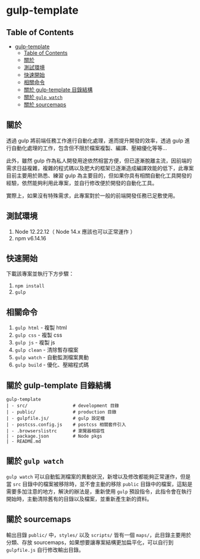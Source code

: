 # gulp-template

## Table of Contents

- [gulp-template](#gulp-template)
  - [Table of Contents](#table-of-contents)
  - [關於 ](#關於-)
  - [測試環境 ](#測試環境-)
  - [快速開始 ](#快速開始-)
  - [相關命令 ](#相關命令-)
  - [關於 gulp-template 目錄結構](#關於-gulp-template-目錄結構)
  - [關於 `gulp watch`](#關於-gulp-watch)
  - [關於 sourcemaps](#關於-sourcemaps)

## 關於 <a name = "about"></a>

透過 gulp 將前端任務工作進行自動化處理，進而提升開發的效率，透過 gulp 進行自動化處理的工作，包含但不限於檔案複製、編譯、壓縮優化等等...

此外，雖然 gulp 作為私人開發用途依然相當方便，但已逐漸脫離主流，因前端的需求日益複雜，複雜的程式碼以及肥大的框架已逐漸造成編譯效能的低下，此專案目前主要用於熟悉、練習 gulp 為主要目的，但如果你具有相關自動化工具開發的經驗，依然能夠利用此專案，並自行修改便於開發的自動化工具。

實際上，如果沒有特殊需求，此專案對於一般的前端開發任務已足敷使用。

## 測試環境 <a name = "test_enviroment"></a>

1. Node 12.22.12（ Node 14.x 應該也可以正常運作 ）
2. npm v6.14.16

## 快速開始 <a name = "quick_start"></a>

下載該專案並執行下方步驟：

1. `npm install`
2. `gulp`


## 相關命令 <a name = "usage"></a>

1. `gulp html` - 複製 html
2. `gulp css` - 複製 css
3. `gulp js` - 複製 js
4. `gulp clean` - 清除暫存檔案
5. `gulp watch` - 自動監測檔案異動
6. `gulp build` - 優化、壓縮程式碼

## 關於 gulp-template 目錄結構

```
gulp-template
| - src/                 # development 目錄
| - public/              # production 目錄
| - gulpfile.js/         # gulp 設定檔
| - postcss.config.js    # postcss 相關套件引入
| - .browserslistrc      # 瀏覽器相容性
| - package.json         # Node pkgs
| - README.md
```

## 關於 `gulp watch`

`gulp watch` 可以自動監測檔案的異動狀況，新增以及修改都能夠正常運作，但是當 `src` 目錄中的檔案被移除時，並不會主動的移除 `public` 目錄中的檔案，這點是需要多加注意的地方，解決的辦法是，重新使用 `gulp` 預設指令，此指令會在執行開始時，主動清除舊有的目錄以及檔案，並重新產生新的資料。

## 關於 sourcemaps

輸出目錄 `public/` 中，`styles/` 以及 `scripts/` 皆有一個 `maps/`，此目錄主要用於分類、存放 sourcemaps，如果想要讓專案結構更加扁平化，可以自行到 `gulpfile.js` 自行修改輸出目錄。